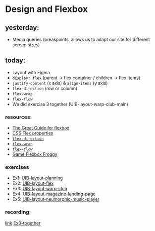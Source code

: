 # Design and Flexbox

## yesterday:

- Media queries (breakpoints, allows us to adapt our site for different screen sizes)

## today:

- Layout with Figma
- `display: flex` (parent -> flex container / children -> flex items)
- `justify-content` (x axis) & `align-items` (y axis)
- `flex-direction` (row or column)
- `flex-wrap`
- `flex-flow`
- We did exercise 3 together (UIB-layout-warp-club-main)

### resources:

- [The Great Guide for flexbox](https://css-tricks.com/snippets/css/a-guide-to-flexbox/)
- [CSS Flex properties](https://www.w3schools.com/css/css3_flexbox_container.asp)
- [`flex-direction`](https://developer.mozilla.org/en-US/docs/Web/CSS/flex-direction)
- [`flex-wrap`](https://developer.mozilla.org/en-US/docs/Web/CSS/flex-wrap)
- [`flex-flow`](https://developer.mozilla.org/en-US/docs/Web/CSS/flex-flow)
- [Game Flexbox Froggy](https://flexboxfroggy.com/)

### exercises

- Ex1: [UIB-layout-planning](https://classroom.github.com/a/yGod7n_B)
- Ex2: [UIB-layout-flex](https://classroom.github.com/a/bBHjbCSZ)
- Ex3: [UIB-layout-warp-club](https://classroom.github.com/a/hq3CIN4X)
- Ex4: [UIB-layout-magazine-landing-page](https://classroom.github.com/a/RL9C53GD)
- Ex5: [UIB-layout-neumorphic-music-player](https://classroom.github.com/a/mY2toSPz)

### recording:

[link](https://us02web.zoom.us/rec/share/fDrhQ_7BbhOleKXQK7i6azSi96zeD6GohUinuynChF6Sh9THg-CylfNxox28cps_.ep1wsfn3_lgSNDpK)
[Ex3-together](https://us02web.zoom.us/rec/share/6ugqQb0zO0qYM6mGiCNq9t9V20_9QgIWYA1kdhD2t97IBjpBG1yD0hs3E-mZrOvp.A1CleBF0UQk3MHGm)
